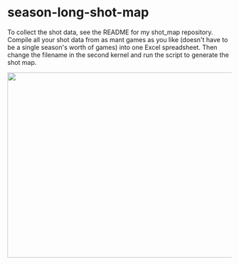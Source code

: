 # season-long-shot-map

To collect the shot data, see the README for my shot_map repository. Compile all your shot data from as mant games as you like (doesn't have to be a single season's worth of games) into one Excel spreadsheet. Then change the filename in the second kernel and run the script to generate the shot map. 

<p align="center">
  <img width="600" height="416" src="![shot_map_github](https://user-images.githubusercontent.com/57690237/84332959-fa685c00-ab53-11ea-99e9-34bfe527eb86.png)">
</p>


